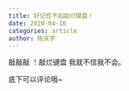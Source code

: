 ```yaml
---
title: 好记性不如敲烂键盘！
date: 2020-04-16
categories: article
author: 陈庆宇
---
```


敲敲敲 ！敲烂键盘 我就不信我不会。

底下可以评论哦~
<Vssue />


<!-- <CountUp  :endVal="2020" />

<<< @/docs/.vuepress/components/CountUp.vue -->
